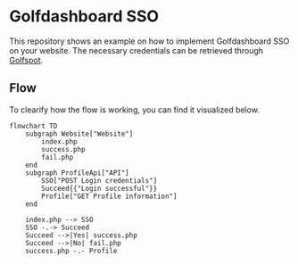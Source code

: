 # Golfdashboard SSO

This repository shows an example on how to implement Golfdashboard SSO on your website.
The necessary credentials can be retrieved through [Golfspot](https://app.golfspot.io).

## Flow
To clearify how the flow is working, you can find it visualized below.
```mermaid
flowchart TD
    subgraph Website["Website"]
        index.php
        success.php
        fail.php
    end
    subgraph ProfileApi["API"]
        SSO["POST Login credentials"]
        Succeed{{"Login successful"}}
        Profile["GET Profile information"]
    end

    index.php --> SSO
    SSO -.-> Succeed
    Succeed -->|Yes| success.php
    Succeed -->|No| fail.php
    success.php -.- Profile
```
